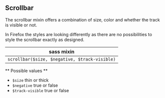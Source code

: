 ## Scrollbar

The scrollbar mixin offers a combination of size, color and whether the track is visible or not.

In Firefox the styles are looking differently as there are no possibilities to style the scrollbar exactly as designed.

| sass mixin                                    |
| --------------------------------------------- |
| `scrollbar($size, $negative, $track-visible)` |

** Possible values **

- `$size` thin or thick
- `$negative` true or false
- `$track-visible` true or false

